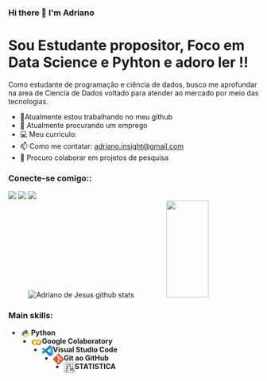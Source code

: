 ### Hi there 👋  I'm Adriano 

# Sou Estudante propositor, Foco em Data Science e Pyhton e adoro ler !! 
Como estudante de programação e ciência de dados, busco me aprofundar na area de Ciencia de Dados voltado para atender ao mercado por meio das tecnologias.

- 🔭Atualmente estou trabalhando no meu github
- 🚀 Atualmente procurando um emprego
- 💻 Meu curriculo: 
- 📫 Como me contatar: adriano.insight@gmail.com
- 👯 Procuro colaborar em projetos de pesquisa

### Conecte-se comigo:: 

<div> 
  <a href="https://www.instagram.com/adriano.adj182" target="_blank"><img src="https://img.shields.io/badge/Instagram-E4405F?style=for-the-badge&logo=instagram&logoColor=white" target="_blank"></a>
  <a href = "mailto:adriano.insight@gmail.com"><img src="https://img.shields.io/badge/-Gmail-%23333?style=for-the-badge&logo=gmail&logoColor=white" target="_blank"></a>
  <a href="https://www.linkedin.com/in/adrianodjesus" target="_blank"><img src="https://img.shields.io/badge/LinkedIn-0077B5?style=for-the-badge&logo=linkedin&logoColor=white" target="_blank"></a> 
  

<div align="center">  
  <img width="49%" height="195px" src="https://github-readme-stats.vercel.app/api?username=Adrino-de-Jesus&show_icons=true&count_private=true&hide_border=true&title_color=00bfbf&icon_color=00bfbf&text_color=c9d1d9&bg_color=0d1117" alt="Adriano de Jesus github stats" /> 
  <img width="41%" height="195px" src="https://github-readme-stats.vercel.app/api/top-langs/?username=Adrino-de-Jesus&layout=compact&hide_border=true&title_color=00bfbf&text_color=00bfbf&bg_color=0d1117" />
</div>
  
  
  
### Main skills:

- <img align="left" alt="Python" width="22px" src="https://github.com/amandalemette/amandalemette/blob/e74cf6a3c0570675d8c1dba53c1a04184dfbf98b/Images/python.png" />  **Python**
- <img align="left" alt="Python" width="22px" src="https://github.com/amandalemette/amandalemette/blob/9993226850a3c801292929aadccba68b4ca10919/Images/colab.png" />  **Google Colaboratory**
- <img align="left" alt="Python" width="22px" src="https://github.com/amandalemette/amandalemette/blob/8415f027ae18be1c00caa7bb7fb14ff2e442c19d/Images/vsc.png" />  **Visual Studio Code**
- <img align="left" alt="Python" width="22px" src="https://github.com/amandalemette/amandalemette/blob/bf51180b955de5fd5c848adb20325a5c1698a3f2/Images/gitlogopng.png" />  **Git ao GitHub**
- <img align="left" alt="Python" width="22px" src="https://github.com/amandalemette/amandalemette/blob/12d0bce373286c4c125284ef0c13493481fa508f/Images/Statistica.png" />  **STATISTICA**
